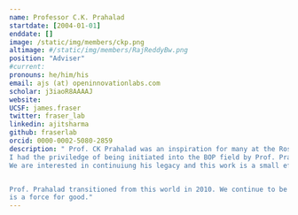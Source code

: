 ```yaml
---
name: Professor C.K. Prahalad
startdate: [2004-01-01]
enddate: []
image: /static/img/members/ckp.png
altimage: #/static/img/members/RajReddyBw.png
position: "Adviser"
#current:
pronouns: he/him/his
email: ajs (at) openinnovationlabs.com
scholar: j3iaoR8AAAAJ
website:
UCSF: james.fraser
twitter: fraser_lab
linkedin: ajitsharma
github: fraserlab
orcid: 0000-0002-5080-2859
description: " Prof. CK Prahalad was an inspiration for many at the Ross school of .
I had the priviledge of being initiated into the BOP field by Prof. Prahalad.
We are interested in continuiung his legacy and this work is a small effort to pay our intellectual debt to him.


Prof. Prahalad transitioned from this world in 2010. We continue to be inspired by his bold vision of a world in which business
is a force for good."
---
```

